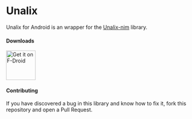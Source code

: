 # Unalix

Unalix for Android is an wrapper for the [Unalix-nim](https://github.com/AmanoTeam/Unalix-nim) library.

#### Downloads

[<img src="https://fdroid.gitlab.io/artwork/badge/get-it-on.png"
      alt="Get it on F-Droid"
      height="80">](https://f-droid.org/en/packages/com.amanoteam.unalix)
      

#### Contributing

If you have discovered a bug in this library and know how to fix it, fork this repository and open a Pull Request.
